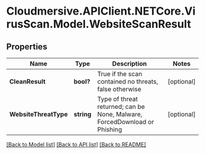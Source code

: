 # Cloudmersive.APIClient.NETCore.VirusScan.Model.WebsiteScanResult
## Properties

Name | Type | Description | Notes
------------ | ------------- | ------------- | -------------
**CleanResult** | **bool?** | True if the scan contained no threats, false otherwise | [optional] 
**WebsiteThreatType** | **string** | Type of threat returned; can be None, Malware, ForcedDownload or Phishing | [optional] 

[[Back to Model list]](../README.md#documentation-for-models) [[Back to API list]](../README.md#documentation-for-api-endpoints) [[Back to README]](../README.md)

